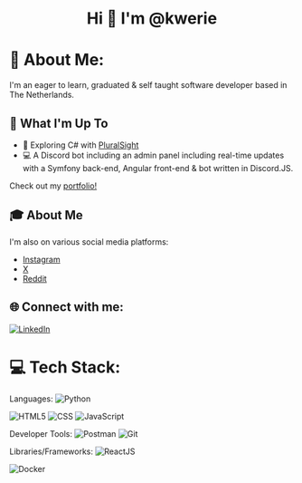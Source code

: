 <!---
kwerie/kwerie is a ✨ special ✨ repository because its `README.md` (this file) appears on your GitHub profile.
You can click the Preview link to take a look at your changes.
--->
<h1 align="center">Hi 👋 I'm @kwerie</h1>

# 💫 About Me:
I'm an eager to learn, graduated & self taught software developer based in The Netherlands.

## 🚀 What I'm Up To

- 🎹 Exploring C# with [PluralSight](https://scikit-learn.org/)
- 💻 A Discord bot including an admin panel including real-time updates with a Symfony back-end, Angular front-end & bot written in Discord.JS.

Check out my [portfolio!](https://kwerie.dev/)

## 🎓 About Me

I'm also on various social media platforms:

- [Instagram](kwerieonig)
- [X](https://www.x.com/kwerieonx)
- [Reddit](https://www.reddit.com/u/kwerie)


## 🌐 Connect with me:
[![LinkedIn](https://img.shields.io/badge/LinkedIn-%230077B5.svg?logo=linkedin&logoColor=white)](https://www.linkedin.com/in/rico-hermsen/)

# 💻 Tech Stack:
Languages: 
![Python](https://img.shields.io/badge/python-%233776AB.svg?style=for-the-badge&logo=python&logoColor=white)
<!-- Replace with LinkedIn ![SQL](https://img.shields.io/badge/sql-%2307405e.svg?style=for-the-badge&logo=postgresql&logoColor=white) -->
![HTML5](https://img.shields.io/badge/html5-%23E34F26.svg?style=for-the-badge&logo=html5&logoColor=white) 
![CSS](https://img.shields.io/badge/css-%231572B6.svg?style=for-the-badge&logo=css3&logoColor=white) 
![JavaScript](https://img.shields.io/badge/javascript-%23323330.svg?style=for-the-badge&logo=javascript&logoColor=%23F7DF1E) 
<!-- ![C](https://img.shields.io/badge/C-00599C?style=for-the-badge&logo=c&logoColor=white) -->

Developer Tools: 
![Postman](https://img.shields.io/badge/Postman-FF6C37?style=for-the-badge&logo=postman&logoColor=white) 
![Git](https://img.shields.io/badge/git-%23F05033.svg?style=for-the-badge&logo=git&logoColor=white)

Libraries/Frameworks: 
![ReactJS](https://img.shields.io/badge/react-%2320232a.svg?style=for-the-badge&logo=react&logoColor=%2361DAFB) 
<!-- TODO Angular -->
![Docker](https://img.shields.io/badge/docker-%230db7ed.svg?style=for-the-badge&logo=docker&logoColor=white) 